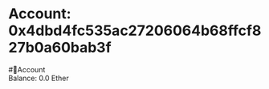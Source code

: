 
Account: 0x4dbd4fc535ac27206064b68ffcf827b0a60bab3f
===================================================
  
#📜Account  
Balance: 0.0 Ether